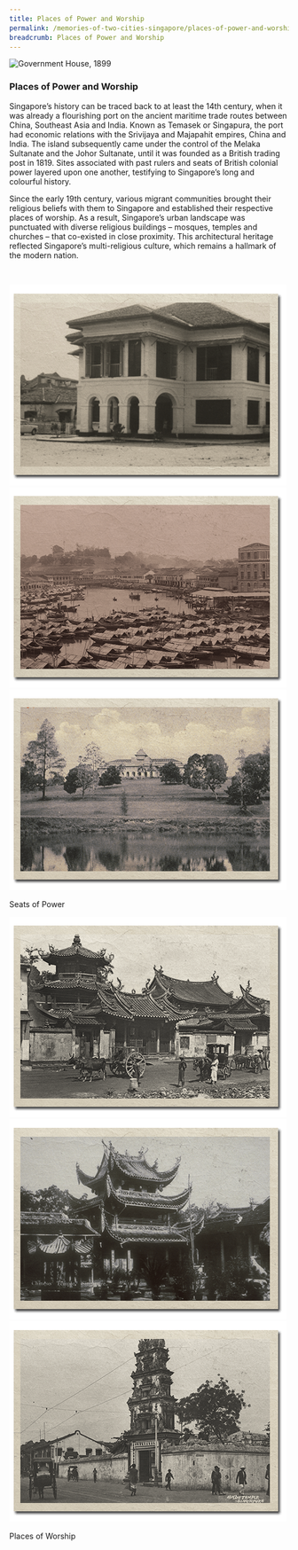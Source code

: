 ```yaml
---
title: Places of Power and Worship
permalink: /memories-of-two-cities-singapore/places-of-power-and-worship/
breadcrumb: Places of Power and Worship
---
```

<img alt="Government House, 1899" src="/images/power-and-worship/power-and-worship-banner_400w.jpg" width="1000" height="461" sizes="(max-width: 400px) 40vw, 100vw" srcset="/images/power-and-worship/power-and-worship-banner_400w.jpg 400w, /images/power-and-worship/power-and-worship-banner_1000w.jpg 1000w">

### **Places of Power and Worship** 
Singapore’s history can be traced back to at least the 14th century, when it was already a flourishing port on the ancient maritime trade routes between China, Southeast Asia and India. Known as Temasek or Singapura, the port had economic relations with the Srivijaya and Majapahit empires, China and India. The island subsequently came under the control of the Melaka Sultanate and the Johor Sultanate, until it was founded as a British trading post in 1819. Sites associated with past rulers and seats of British colonial power layered upon one another, testifying to Singapore’s long and colourful history.

Since the early 19th century, various migrant communities brought their religious beliefs with them to Singapore and established their respective places of worship. As a result, Singapore’s urban landscape was punctuated with diverse religious buildings – mosques, temples and churches – that co-existed in close proximity. This architectural heritage reflected Singapore’s multi-religious culture, which remains a hallmark of the modern nation. 
<p>&nbsp;</p>


<div class="category-stacked-area">
  
<div class="photo-stacked-wrap">
  <div class="photos">
    <img class="photo-lv-1" src="/images/power-and-worship/seats-photo-stack-1.png" height="362" width="500" alt="Istana Kampong Glam, 1960s">
    <img class="photo-lv-2" src="/images/power-and-worship/seats-photo-stack-2.png" height="362" width="500" alt="View of Boat Quay looking towards Fort Canning Hill, 1900s">
    <img class="photo-lv-3" src="/images/power-and-worship/seats-photo-stack-3.png" height="362" width="500" alt="Government House">
  </div>
  <p>Seats of Power</p>
  <a class="cover" href="/memories-of-two-cities-singapore/places-of-power-and-worship/seats-of-power" aria-label="Read more about Seats of Power"></a>
</div> 
  
<div class="photo-stacked-wrap">
  <div class="photos">
    <img class="photo-lv-1" src="/images/power-and-worship/worship-photo-stack-1.png" height="362" width="500" alt="Chongwen Ge beside Thian Hock Keng Temple, 1900s">
    <img class="photo-lv-2" src="/images/power-and-worship/worship-photo-stack-2.png" height="362" width="500" alt="Siong Lim Temple, 1910s">
    <img class="photo-lv-3" src="/images/power-and-worship/worship-photo-stack-3.png" height="362" width="500" alt="Sri Mariamman Temple, 1905">
  </div>
  <p>Places of Worship</p>
  <a class="cover" href="/memories-of-two-cities-singapore/places-of-power-and-worship/places-of-worship/" aria-label="Read more about Places of Worship"></a>
</div>

</div>